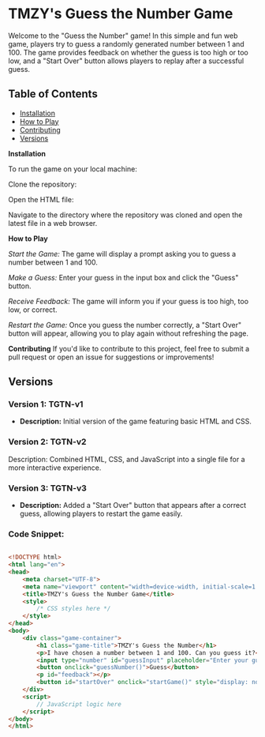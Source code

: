 # TMZY's Guess the Number Game

Welcome to the "Guess the Number" game! In this simple and fun web game, players try to guess a randomly generated number between 1 and 100. The game provides feedback on whether the guess is too high or too low, and a "Start Over" button allows players to replay after a successful guess.

## Table of Contents
- [Installation](#installation)
- [How to Play](#how-to-play)
- [Contributing](#contributing)
- [Versions](#versions)

**Installation**

To run the game on your local machine:

Clone the repository:

Open the HTML file:

Navigate to the directory where the repository was cloned and open the latest file in a web browser.


**How to Play**

*Start the Game:*
The game will display a prompt asking you to guess a number between 1 and 100.

*Make a Guess:*
Enter your guess in the input box and click the "Guess" button.

*Receive Feedback:*
The game will inform you if your guess is too high, too low, or correct.

*Restart the Game:*
Once you guess the number correctly, a "Start Over" button will appear, allowing you to play again without refreshing the page.


**Contributing**
If you'd like to contribute to this project, feel free to submit a pull request or open an issue for suggestions or improvements!


## Versions

### Version 1: TGTN-v1
- **Description:** Initial version of the game featuring basic HTML and CSS.

### Version 2: TGTN-v2
Description: Combined HTML, CSS, and JavaScript into a single file for a more interactive experience.

### Version 3: TGTN-v3
- **Description:** Added a "Start Over" button that appears after a correct guess, allowing players to restart the game easily.

  
### **Code Snippet:** 
```html

<!DOCTYPE html>
<html lang="en">
<head>
    <meta charset="UTF-8">
    <meta name="viewport" content="width=device-width, initial-scale=1.0">
    <title>TMZY's Guess the Number Game</title>
    <style>
        /* CSS styles here */
    </style>
</head>
<body>
    <div class="game-container">
        <h1 class="game-title">TMZY's Guess the Number</h1>
        <p>I have chosen a number between 1 and 100. Can you guess it?</p>
        <input type="number" id="guessInput" placeholder="Enter your guess">
        <button onclick="guessNumber()">Guess</button>
        <p id="feedback"></p>
        <button id="startOver" onclick="startGame()" style="display: none;">Start Over</button>
    </div>
    <script>
        // JavaScript logic here
    </script>
</body>
</html>
